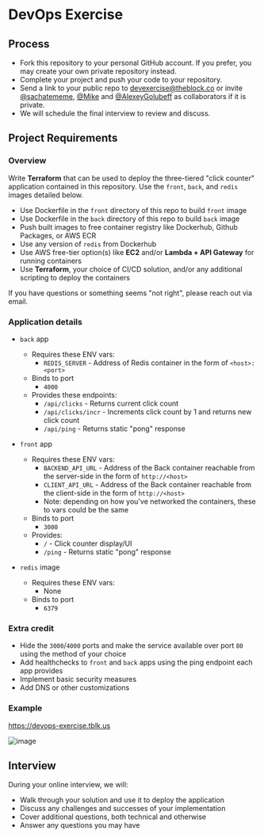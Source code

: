 # DevOps Exercise

## Process

- Fork this repository to your personal GitHub account. If you prefer, you may create your own private repository instead.
- Complete your project and push your code to your repository.
- Send a link to your public repo to devexercise@theblock.co or invite [@sachatememe](https://github.com/sachatememe), [@Mike](https://github.com/web-mech) and [@AlexeyGolubeff](https://github.com/AlexeyGolubeff) as collaborators if it is private.
- We will schedule the final interview to review and discuss.

## Project Requirements

### Overview

Write **Terraform** that can be used to deploy the three-tiered "click counter" application contained in this repository. Use the `front`, `back`, and `redis` images detailed below.

- Use Dockerfile in the `front` directory of this repo to build `front` image
- Use Dockerfile in the `back` directory of this repo to build `back` image
- Push built images to free container registry like Dockerhub, Github Packages, or AWS ECR
- Use any version of `redis` from Dockerhub
- Use AWS free-tier option(s) like **EC2** and/or **Lambda + API Gateway** for running containers
- Use **Terraform**, your choice of CI/CD solution, and/or any additional scripting to deploy the containers

If you have questions or something seems "not right", please reach out via email.

### Application details

- `back` app
    - Requires these ENV vars:
        - `REDIS_SERVER` - Address of Redis container in the form of `<host>:<port>`
    - Binds to port
        - `4000`
    - Provides these endpoints:
        - `/api/clicks` - Returns current click count
        - `/api/clicks/incr` - Increments click count by 1 and returns new click count
        - `/api/ping` - Returns static "pong" response
- `front` app
    - Requires these ENV vars:
        - `BACKEND_API_URL` - Address of the Back container reachable from the server-side in the form of `http://<host>`
        - `CLIENT_API_URL` -  Address of the Back container reachable from the client-side in the form of `http://<host>`
        - Note: depending on how you've networked the containers, these to vars could be the same
    - Binds to port
        -  `3000`
    - Provides:
        - `/`  - Click counter display/UI
        - `/ping` - Returns static "pong" response

- `redis` image
    - Requires these ENV vars:
        - None
    - Binds to port
        - `6379`

### Extra credit

- Hide the `3000`/`4000` ports and make the service available over port `80` using the method of your choice
- Add healthchecks to `front` and `back` apps using the ping endpoint each app provides
- Implement basic security measures
- Add DNS or other customizations

### Example

https://devops-exercise.tblk.us

![image](https://user-images.githubusercontent.com/68586/162465910-892c2e8d-be41-4852-87c7-9ead1ca2e966.png)


## Interview

During your online interview, we will:

- Walk through your solution and use it to deploy the application
- Discuss any challenges and successes of your implementation
- Cover additional questions, both technical and otherwise
- Answer any questions you may have